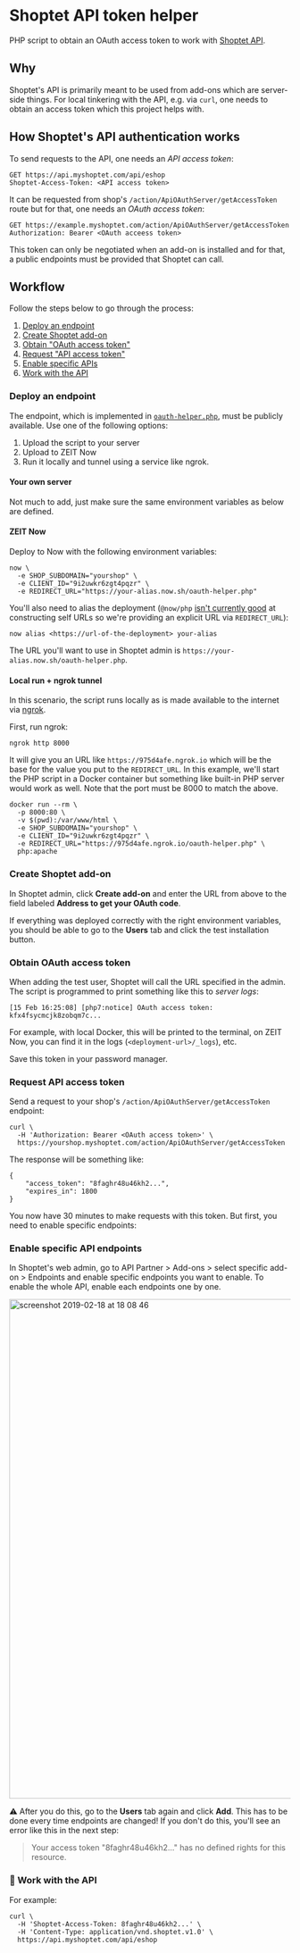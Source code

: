 # Shoptet API token helper

PHP script to obtain an OAuth access token to work with [Shoptet API](https://shoptet.docs.apiary.io/).

## Why

Shoptet's API is primarily meant to be used from add-ons which are server-side things. For local tinkering with the API, e.g. via `curl`, one needs to obtain an access token which this project helps with.

## How Shoptet's API authentication works

To send requests to the API, one needs an _API access token_:

```http
GET https://api.myshoptet.com/api/eshop
Shoptet-Access-Token: <API access token>
```

It can be requested from shop's `/action/ApiOAuthServer/getAccessToken` route but for that, one needs an _OAuth access token_:

```http
GET https://example.myshoptet.com/action/ApiOAuthServer/getAccessToken
Authorization: Bearer <OAuth acceess token>
```

This token can only be negotiated when an add-on is installed and for that, a public endpoints must be provided that Shoptet can call.

## Workflow

Follow the steps below to go through the process:

1. [Deploy an endpoint](#deploy-an-endpoint)
2. [Create Shoptet add-on](#create-shoptet-add-on)
3. [Obtain "OAuth access token"](#obtain-oauth-access-token)
4. [Request "API access token"](#request-api-access-token)
5. [Enable specific APIs](#enable-specific-api-endpoints)
6. [Work with the API](#-work-with-the-api)

### Deploy an endpoint

The endpoint, which is implemented in [`oauth-helper.php`](./oauth-helper.php), must be publicly available. Use one of the following options:

1. Upload the script to your server
2. Upload to ZEIT Now
3. Run it locally and tunnel using a service like ngrok.

#### Your own server

Not much to add, just make sure the same environment variables as below are defined.

#### ZEIT Now

Deploy to Now with the following environment variables:

```
now \
  -e SHOP_SUBDOMAIN="yourshop" \
  -e CLIENT_ID="9i2uwkr6zgt4pqzr" \
  -e REDIRECT_URL="https://your-alias.now.sh/oauth-helper.php"
```

You'll also need to alias the deployment (`@now/php` [isn't currently good](https://github.com/zeit/now-builders/issues/218) at constructing self URLs so we're providing an explicit URL via `REDIRECT_URL`):

```
now alias <https://url-of-the-deployment> your-alias
```

The URL you'll want to use in Shoptet admin is `https://your-alias.now.sh/oauth-helper.php`.

#### Local run + ngrok tunnel

In this scenario, the script runs locally as is made available to the internet via [ngrok](https://ngrok.com/).

First, run ngrok:

```
ngrok http 8000
```

It will give you an URL like `https://975d4afe.ngrok.io` which will be the base for the value you put to the `REDIRECT_URL`. In this example, we'll start the PHP script in a Docker container but something like built-in PHP server would work as well. Note that the port must be 8000 to match the above.

```
docker run --rm \
  -p 8000:80 \
  -v $(pwd):/var/www/html \
  -e SHOP_SUBDOMAIN="yourshop" \
  -e CLIENT_ID="9i2uwkr6zgt4pqzr" \
  -e REDIRECT_URL="https://975d4afe.ngrok.io/oauth-helper.php" \
  php:apache
```

### Create Shoptet add-on

In Shoptet admin, click **Create add-on** and enter the URL from above to the field labeled **Address to get your OAuth code**.

If everything was deployed correctly with the right environment variables, you should be able to go to the **Users** tab and click the test installation button.

### Obtain OAuth access token

When adding the test user, Shoptet will call the URL specified in the admin. The script is programmed to print something like this to *server logs*:

```
[15 Feb 16:25:08] [php7:notice] OAuth access token: kfx4fsycmcjk8zobqm7c...
```

For example, with local Docker, this will be printed to the terminal, on ZEIT Now, you can find it in the logs (`<deployment-url>/_logs`), etc.

Save this token in your password manager.

### Request API access token

Send a request to your shop's `/action/ApiOAuthServer/getAccessToken` endpoint:

```
curl \
  -H 'Authorization: Bearer <OAuth access token>' \
  https://yourshop.myshoptet.com/action/ApiOAuthServer/getAccessToken
```

The response will be something like:

```
{
    "access_token": "8faghr48u46kh2...",
    "expires_in": 1800
}
```

You now have 30 minutes to make requests with this token. But first, you need to enable specific endpoints:

### Enable specific API endpoints

In Shoptet's web admin, go to API Partner > Add-ons > select specific add-on > Endpoints and enable specific endpoints you want to enable. To enable the whole API, enable each endpoints one by one.

<img width="895" alt="screenshot 2019-02-18 at 18 08 46" src="https://user-images.githubusercontent.com/101152/52973138-67833b80-33bd-11e9-9e0c-91e2656513c1.png">

⚠️ After you do this, go to the **Users** tab again and click **Add**. This has to be done every time endpoints are changed! If you don't do this, you'll see an error like this in the next step:

> Your access token \"8faghr48u46kh2...\" has no defined rights for this resource.

### 🎉 Work with the API

For example:

```
curl \
  -H 'Shoptet-Access-Token: 8faghr48u46kh2...' \
  -H 'Content-Type: application/vnd.shoptet.v1.0' \
  https://api.myshoptet.com/api/eshop
```
